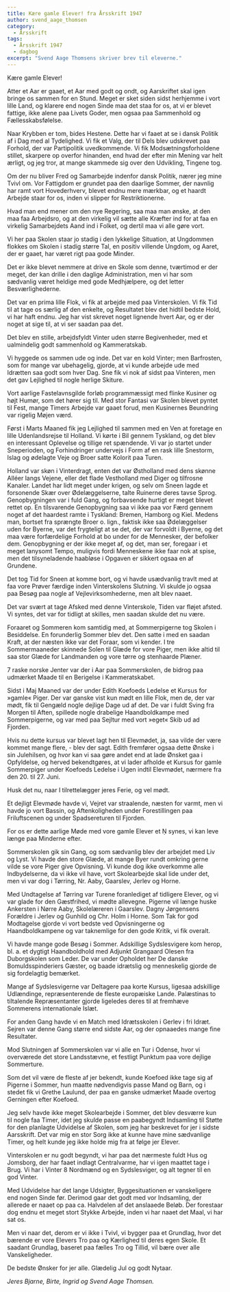 ```yaml
---
title: Kære gamle Elever! fra Årsskrift 1947
author: svend_aage_thomsen
category:
  - Årsskrift
tags:
  - Årsskrift 1947
  - dagbog
excerpt: "Svend Aage Thomsens skriver brev til eleverne."
---
```


Kære gamle Elever! 

Atter et Aar er gaaet, et Aar med godt og ondt, og Aarskriftet skal igen bringe os sammen for en Stund. Meget er sket siden sidst herhjemme i vort lille Land, og klarere end nogen Sinde maa det staa for os, at vi er blevet fattige, ikke alene paa Livets Goder, men ogsaa paa Sammenhold og Fællesskabsfølelse.

Naar Krybben er tom, bides Hestene. Dette har vi faaet at se i dansk Politik af i Dag med al Tydelighed. Vi fik et Valg, der til Dels blev udskrevet paa Forhold, der var Partipolitik uvedkommende. Vi fik Modsætningsforholdene stillet, skarpere op overfor hinanden, end hvad der efter min Mening var helt ærligt, og jeg tror, at mange skammede sig over den Udvikling, Tingene tog.

Om der nu bliver Fred og Samarbejde indenfor dansk Politik, nærer jeg mine Tvivl om. Vor Fattigdom er grundet paa den daarlige Sommer, der navnlig har ramt vort Hovederhverv, blevet endnu mere mærkbar, og et haardt Arbejde staar for os, inden vi slipper for Restriktionerne.

Hvad man end mener om den nye Regering, saa maa man ønske, at den maa faa Arbejdsro, og at den virkelig vil sætte alle Kræfter ind for at faa en virkelig Samarbejdets Aand ind i Folket, og dertil maa vi alle gøre vort.

Vi her paa Skolen staar jo stadig i den lykkelige Situation, at Ungdommen flokkes om Skolen i stadig større Tal, en positiv villende Ungdom, og Aaret, der er gaaet, har været rigt paa gode Minder.

Det er ikke blevet nemmere at drive en Skole som denne, tværtimod er der meget, der kan drille i den daglige Administration, men vi har som sædvanlig været heldige med gode Medhjælpere, og det letter Besværlighederne.

Det var en prima lille Flok, vi fik at arbejde med paa Vinterskolen. Vi fik Tid til at tage os særlig af den enkelte, og Resultatet blev det hidtil bedste Hold, vi har haft endnu. Jeg har vist skrevet noget lignende hvert Aar, og er der noget at sige til, at vi ser saadan paa det.

Det blev en stille, arbejdsfyldt Vinter uden større Begivenheder, med et ualmindelig godt sammenhold og Kammeratskab.

Vi hyggede os sammen ude og inde. Det var en kold Vinter; men Barfrosten, som for mange var ubehagelig, gjorde, at vi kunde arbejde ude med Idrætten saa godt som hver  Dag. Sne fik vi nok af sidst paa Vinteren, men det gav Lejlighed til nogle herlige Skiture.

Vort aarlige Fastelavnsgilde forløb programmæssigt med flinke Kusiner og højt Humør, som det hører sig til. Med stor Fantasi var Skolen blevet pyntet til Fest, mange Timers Arbejde var gaaet forud, men Kusinernes Beundring var rigelig Møjen værd.

Først i Marts Maaned fik jeg Lejlighed til sammen med en Ven at foretage en lille Udenlandsrejse til Holland. Vi kørte i Bil gennem Tyskland, og det blev en interessant Oplevelse og tillige ret spændende. Vi var jo startet under Sneperioden, og Forhindringer undervejs i Form af en rask lille Snestorm, Islag og ødelagte Veje og Broer satte Kolorit paa Turen.

Holland var skøn i Vinterdragt, enten det var Østholland med dens skønne Alléer langs Vejene, eller det flade Vestholland med Diger og tilfrosne Kanaler. Landet har lidt meget under krigen, og selv om Sneen lagde et forsonende Skær over Ødelæggelserne, talte Ruinerne deres tavse Sprog. Genopbygningen var i fuld Gang, og forbavsende hurtigt er meget blevet rettet op. En tilsvarende Genopbygning saa vi ikke paa vor Færd gennem noget af det haardest ramte i Tyskland: Bremen, Hamborg og Kiel. Medens man, bortset fra sprængte Broer o. lign., faktisk ikke saa Ødelæggelser uden for Byerne, var det frygteligt at se det, der var forvoldt i Byerne, og det maa være forfærdelige Forhold at bo under for de Mennesker, der befolker dem. Genopbygning er der ikke meget af, og det, man ser, foregaar i et meget lanysomt Tempo, muligvis fordi Menneskene ikke faar nok at spise, men det tilsyneladende haabløse i Opgaven er sikkert ogsaa en af Grundene.

Det tog Tid for Sneen at komme bort, og vi havde usædvanlig travlt med at faa vore Prøver færdige inden Vinterskolens Slutning. Vi skulde jo ogsaa paa Besøg paa nogle af Vejlevirksomhederne, men alt blev naaet.

Det var svært at tage Afsked med denne Vinterskole, Tiden var fløjet afsted. Vi syntes, det var for tidligt at skilles, men saadan skulde det nu være.

Foraaret og Sommeren kom samtidig med, at Sommerpigerne tog Skolen i Besiddelse. En forunderlig Sommer blev det. Den satte i med en saadan Kraft, at der næsten ikke var det Foraar, som vi kender. I tre Sommermaaneder skinnede Solen til Glæde for vore Piger, men ikke altid til saa stor Glæde for Landmanden og vore tørre og stenhaarde Plæner.

7 raske norske Jenter var der i Aar paa Sommerskolen, de bidrog paa udmærket Maade til en Berigelse i Kammeratskabet.

Sidst i Maj Maaned var der under Edith Koefoeds Ledelse et Kursus for »gamle« Piger. Der var ganske vist kun mødt en lille Flok, men de, der var mødt, fik til Gengæld nogle dejlige Dage ud af det. De var i fuldt Sving fra Morgen til Aften, spillede nogle drabelige Haandboldkampe med Sommerpigerne, og var med paa Sejltur med vort »eget« Skib ud ad Fjorden.

Hvis nu dette kursus var blevet lagt hen til Elevmødet, ja, saa vilde der være kommet mange flere, - blev der sagt. Edith fremfører ogsaa dette Ønske i sin Julehilsen, og hvor kan vi saa gøre andet end at lade Ønsket gaa i Opfyldelse, og herved bekendtgøres, at vi lader afholde et Kursus for gamle Sommerpiger under Koefoeds Ledelse i Ugen indtil Elevmødet, nærmere fra den 20. til 27. Juni.

Husk det nu, naar I tilrettelægger jeres Ferie, og vel mødt.

Et dejligt Elevmøde havde vi, Vejret var straalende, næsten for varmt, men vi havde jo vort Bassin, og Aftenkoligheden under Forestillingen paa Friluftscenen og under Spadsereturen til Fjorden.

For os er dette aarlige Møde med vore gamle Elever et Ṇ synes, vi kan leve længe paa Minderne efter.

Sommerskolen gik sin Gang, og som sædvanlig blev der arbejdet med Liv og Lyst. Vi havde den store Glæde, at mange Byer rundt omkring gerne vilde se vore Piger give Opvisning. Vi kunde dog ikke overkomme alle Indbydelserne, da vi ikke vil have, vort Skolearbejde skal lide under det, men vi var dog i Tørring, Nr. Aaby, Gaarslev, Jerlev og Horne.

Med Undtagelse af Tørring var Turene foranlediget af tidligere Elever, og vi var glade for den Gæstfrihed, vi mødte allevegne. Pigerne vil længe huske Ankersten i Nørre Aaby, Skolelæreren i Gaarslev. Dagny Jørgensens Forældre i Jerlev og Gunhild og Chr. Holm i Horne. Som Tak for god Modtagelse gjorde vi vort bedste ved Opvisningerne og Haandboldkampene og var taknemlige for den gode Kritik, vi fik overalt.

Vi havde mange gode Besøg i Sommer. Adskillige Sydslesvigere kom herop, bl. a. et dygtigt Haandboldhold med Adjunkt Grangaard Olesen fra Duborgskolen som Leder. De var under Opholdet her De danske Bomuldsspinderiers Gæster, og baade idrætslig og menneskelig gjorde de sig fordelagtig bemærket.

Mange af Sydslesvigerne var Deltagere paa korte Kursus, ligesaa adskillige Udlændinge, repræsenterende de fleste europæiske Lande. Palæstinas to tiltalende Repræsentanter gjorde ligeledes deres til at fremhæve Sommerens internationale Islæt.

For anden Gang havde vi en Match med Idrætsskolen i Gerlev i fri Idræt. Sejren var denne Gang større end sidste Aar, og der opnaaedes mange fine Resultater.

Mod Slutningen af Sommerskolen var vi alle en Tur i Odense, hvor vi overværede det store Landsstævne, et festligt Punktum paa vore dejlige Sommerture.

Som det vil være de fleste af jer bekendt, kunde Koefoed ikke tage sig af Pigerne i Sommer, hun maatte nødvendigvis passe Mand og Barn, og i stedet fik vi Grethe Laulund, der paa en ganske udmærket Maade overtog Gerningen efter Koefoed.

Jeg selv havde ikke meget Skolearbejde i Sommer, det blev desværre kun til nogle faa Timer, idet jeg skulde passe en paabegyndt Indsamling til Støtte for den planlagte Udvidelse af Skolen, som jeg har beskrevet for jer i sidste Aarsskrift. Det var mig en stor Sorg ikke at kunne have mine sædvanlige Timer, og helt kunde jeg ikke holde mig fra at følge jer Elever.

Vinterskolen er nu godt begyndt, vi har paa det nærmeste fuldt Hus og Jomsborg, der har faaet indlagt Centralvarme, har vi igen maattet tage i Brug. Vi har i Vinter 8 Nordmænd og en Sydslesviger, og alt tegner til en god Vinter.

Med Udvidelse har det lange Udsigter, Byggesituationen er vanskeligere end nogen Sinde før. Derimod gaar det godt med vor Indsamling, der allerede er naaet op paa ca. Halvdelen af det anslaaede Beløb. Der forestaar dog endnu et meget stort Stykke Arbejde, inden vi har naaet det Maal, vi har sat os.

Men vi naar det, derom er vi ikke i Tvivl, vi bygger paa et Grundlag, hvor det bærende er vore Elevers Tro paa og Kærlighed til deres egen Skole. Et saadant Grundlag, baseret paa fælles Tro og Tillid, vil bære over alle Vanskeligheder.

De bedste Ønsker for jer alle. Glædelig Jul og godt Nytaar.

_Jeres Bjarne, Birte, Ingrid og Svend Aage Thomsen._

